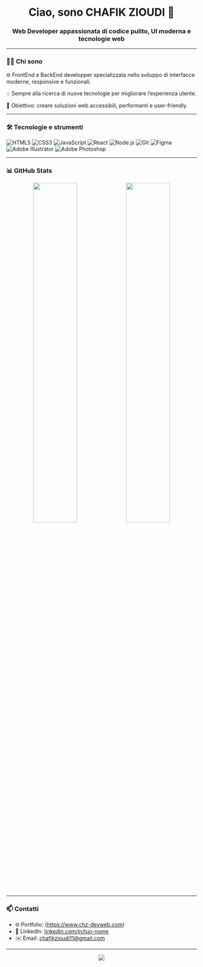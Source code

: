 <h1 align="center">Ciao, sono <span color="blue">CHAFIK ZIOUDI</span> 👋</h1>
<h3 align="center">Web Developer appassionata di codice pulito, UI moderna e tecnologie web</h3>

---

### 👩‍💻 Chi sono

🌐 FrontEnd e BackEnd developper specializzata nello sviluppo di interfacce moderne, responsive e funzionali.

💡 Sempre alla ricerca di nuove tecnologie per migliorare l’esperienza utente.

🎯 Obiettivo: creare soluzioni web accessibili, performanti e user-friendly.

---

### 🛠️ Tecnologie e strumenti

![HTML5](https://img.shields.io/badge/HTML5-E34F26?style=flat&logo=html5&logoColor=white)
![CSS3](https://img.shields.io/badge/CSS3-1572B6?style=flat&logo=css3&logoColor=white)
![JavaScript](https://img.shields.io/badge/JavaScript-F7DF1E?style=flat&logo=javascript&logoColor=black)
![React](https://img.shields.io/badge/React-20232A?style=flat&logo=react&logoColor=61DAFB)
![Node.js](https://img.shields.io/badge/Node.js-339933?style=flat&logo=nodedotjs&logoColor=white)
![Git](https://img.shields.io/badge/Git-F05032?style=flat&logo=git&logoColor=white)
![Figma](https://img.shields.io/badge/Figma-F24E1E?style=flat&logo=figma&logoColor=white)
![Adobe Illustrator](https://img.shields.io/badge/Adobe%20Illustrator-FF9A00?style=flat&logo=adobeillustrator&logoColor=white)
![Adobe Photoshop](https://img.shields.io/badge/Adobe%20Photoshop-31A8FF?style=flat&logo=adobephotoshop&logoColor=white)


---

### 📊 GitHub Stats

<p align="center">
  <img src="https://github-readme-stats.vercel.app/api?username=TUO_USERNAME&show_icons=true&theme=radical" width="48%" />
  <img src="https://github-readme-stats.vercel.app/api/top-langs/?username=TUO_USERNAME&layout=compact&theme=radical" width="48%" />
</p>

---

### 📫 Contatti

- 🌐 Portfolio: (https://www.chz-devweb.com)
- 💼 LinkedIn: [linkedin.com/in/tuo-nome](https://linkedin.com/in/tuo-nome)
- ✉️ Email: chafikzioudi11@gmail.com

---

<p align="center">
  <img src="https://capsule-render.vercel.app/api?type=waving&color=gradient&height=120&section=footer"/>
</p>
